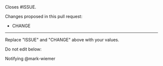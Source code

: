 Closes #ISSUE.

Changes proposed in this pull request:

-   CHANGE

---

Replace "ISSUE" and "CHANGE" above with your values.

Do not edit below:

Notifying @mark-wiemer
